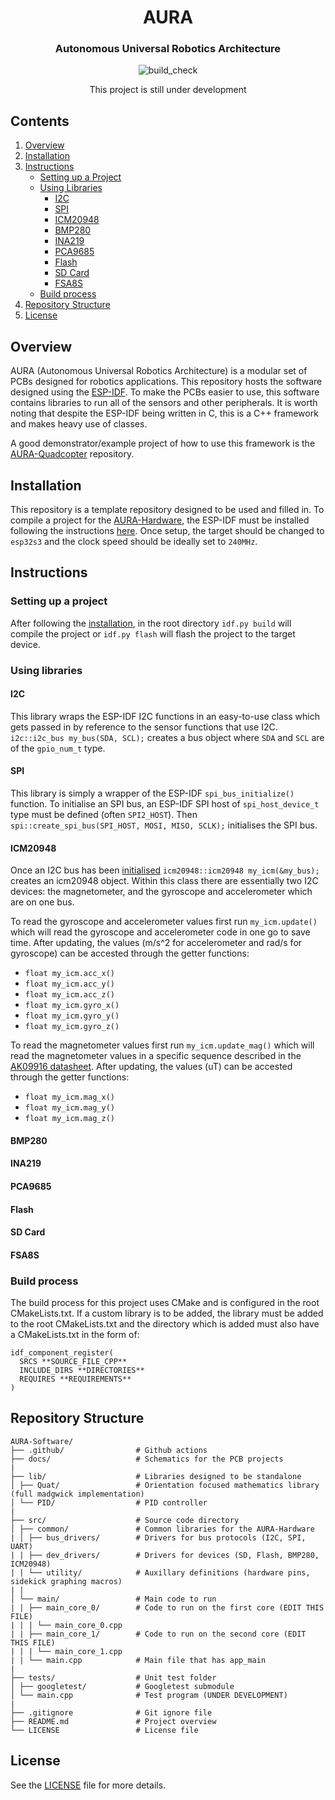 <div align="center">

# AURA
### Autonomous Universal Robotics Architecture
![build_check](https://github.com/alexander-armitage/AURA-Software/actions/workflows/build_check.yaml/badge.svg)

This project is still under development
</div>

## Contents

1. [Overview](#overview)
2. [Installation](#installation)
3. [Instructions](#instructions)
   - [Setting up a Project](#setting-up-a-project)  
   - [Using Libraries](#using-libraries)  
     - [I2C](#i2c)  
     - [SPI](#spi)  
     - [ICM20948](#icm20948)
     - [BMP280](#bmp280)
     - [INA219](#ina219)
     - [PCA9685](#pca9685)
     - [Flash](#flash)
     - [SD Card](#sd-card)
     - [FSA8S](#fsa8s)
   - [Build process](#build-process)
4. [Repository Structure](#repository-structure)
5. [License](#license)

## Overview
AURA (Autonomous Universal Robotics Architecture) is a modular set of PCBs designed for robotics applications. This repository hosts the software designed using the [ESP-IDF](https://docs.espressif.com/projects/esp-idf/en/stable/esp32/index.html). To make the PCBs easier to use, this software contains libraries to run all of the sensors and other peripherals. It is worth noting that despite the ESP-IDF being written in C, this is a C++ framework and makes heavy use of classes.

A good demonstrator/example project of how to use this framework is the [AURA-Quadcopter](https://github.com/alexander-armitage/AURA-Quadcopter) repository.

## Installation
This repository is a template repository designed to be used and filled in. To compile a project for the [AURA-Hardware](https://github.com/alexander-armitage/AURA-Hardware), the ESP-IDF must be installed following the instructions [here](https://docs.espressif.com/projects/esp-idf/en/stable/esp32/get-started/index.html#installation). Once setup, the target should be changed to `esp32s3` and the clock speed should be ideally set to `240MHz`.

## Instructions
### Setting up a project
After following the [installation](#installation), in the root directory `idf.py build` will compile the project or `idf.py flash` will flash the project to the target device.
### Using libraries
#### I2C
This library wraps the ESP-IDF I2C functions in an easy-to-use class which gets passed in by reference to the sensor functions that use I2C. `i2c::i2c_bus my_bus(SDA, SCL);` creates a bus object where `SDA` and `SCL` are of the `gpio_num_t` type.

#### SPI
This library is simply a wrapper of the ESP-IDF `spi_bus_initialize()` function. To initialise an SPI bus, an ESP-IDF SPI host of `spi_host_device_t` type must be defined (often `SPI2_HOST`). Then `spi::create_spi_bus(SPI_HOST, MOSI, MISO, SCLK);` initialises the SPI bus.

#### ICM20948
Once an I2C bus has been [initialised](#i2c) `icm20948::icm20948 my_icm(&my_bus);` creates an icm20948 object. Within this class there are essentially two I2C devices: the magnetometer, and the gyroscope and accelerometer which are on one bus.

To read the gyroscope and accelerometer values first run `my_icm.update()` which will read the gyroscope and accelerometer code in one go to save time. After updating, the values (m/s^2 for accelerometer and rad/s for gyroscope) can be accested through the getter functions:
- `float my_icm.acc_x()`
- `float my_icm.acc_y()`
- `float my_icm.acc_z()`
- `float my_icm.gyro_x()`
- `float my_icm.gyro_y()`
- `float my_icm.gyro_z()`

To read the magnetometer values first run `my_icm.update_mag()` which will read the magnetometer values in a specific sequence described in the [AK09916 datasheet](https://www.y-ic.es/datasheet/78/SMDSW.020-2OZ.pdf). After updating, the values (uT) can be accested through the getter functions:
- `float my_icm.mag_x()`
- `float my_icm.mag_y()`
- `float my_icm.mag_z()`

#### BMP280
#### INA219
#### PCA9685
#### Flash
#### SD Card
#### FSA8S
### Build process
The build process for this project uses CMake and is configured in the root CMakeLists.txt. If a custom library is to be added, the library must be added to the root CMakeLists.txt and the directory which is added must also have a CMakeLists.txt in the form of:
```
idf_component_register(
  SRCS **SOURCE_FILE_CPP**
  INCLUDE_DIRS **DIRECTORIES**
  REQUIRES **REQUIREMENTS**
)
```

## Repository Structure
```
AURA-Software/
├── .github/                # Github actions
├── docs/                   # Schematics for the PCB projects
|
├── lib/                    # Libraries designed to be standalone
│ ├── Quat/                 # Orientation focused mathematics library (full madgwick implementation)
│ └── PID/                  # PID controller
|
├── src/                    # Source code directory
│ ├── common/               # Common libraries for the AURA-Hardware
| │ ├── bus_drivers/        # Drivers for bus protocols (I2C, SPI, UART)
| | ├── dev_drivers/        # Drivers for devices (SD, Flash, BMP280, ICM20948)
| | └── utility/            # Auxillary definitions (hardware pins, sidekick graphing macros)
| |
│ └── main/                 # Main code to run
| | ├── main_core_0/        # Code to run on the first core (EDIT THIS FILE)
| | | └── main_core_0.cpp
| | ├── main_core_1/        # Code to run on the second core (EDIT THIS FILE)
| | | └── main_core_1.cpp
| | └── main.cpp            # Main file that has app_main
|
├── tests/                  # Unit test folder
│ ├── googletest/           # Googletest submodule
│ └── main.cpp              # Test program (UNDER DEVELOPMENT)
|
├── .gitignore              # Git ignore file
├── README.md               # Project overview
└── LICENSE                 # License file
```

## License
See the [LICENSE](./LICENSE) file for more details.